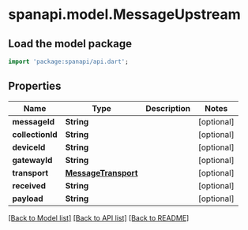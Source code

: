 # spanapi.model.MessageUpstream

## Load the model package
```dart
import 'package:spanapi/api.dart';
```

## Properties
Name | Type | Description | Notes
------------ | ------------- | ------------- | -------------
**messageId** | **String** |  | [optional] 
**collectionId** | **String** |  | [optional] 
**deviceId** | **String** |  | [optional] 
**gatewayId** | **String** |  | [optional] 
**transport** | [**MessageTransport**](MessageTransport.md) |  | [optional] 
**received** | **String** |  | [optional] 
**payload** | **String** |  | [optional] 

[[Back to Model list]](../README.md#documentation-for-models) [[Back to API list]](../README.md#documentation-for-api-endpoints) [[Back to README]](../README.md)


